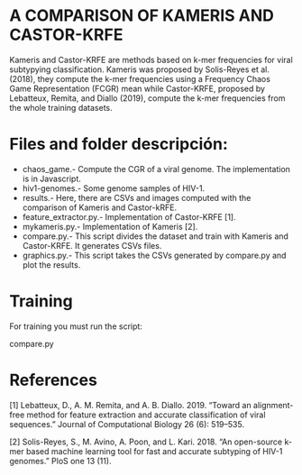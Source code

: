 # A COMPARISON OF KAMERIS AND CASTOR-KRFE

Kameris and Castor-KRFE are methods based on k-mer frequencies for viral subtypying classification. Kameris was proposed by Solis-Reyes et al. (2018), they compute the k-mer frequencies using a Frequency Chaos Game Representation (FCGR) mean while Castor-KRFE,
proposed by Lebatteux, Remita, and Diallo (2019), compute the k-mer frequencies from the whole training datasets.

# Files and folder descripción:
- chaos_game.- Compute the CGR of a viral genome. The implementation is in Javascript.
- hiv1-genomes.- Some genome samples of HIV-1.
- results.- Here, there are CSVs and images computed with the comparison of Kameris and Castor-kRFE.
- feature_extractor.py.- Implementation of Castor-KRFE [1].
- mykameris.py.- Implementation of Kameris [2].
- compare.py.- This script divides the dataset and train with Kameris and Castor-KRFE. It generates CSVs files.
- graphics.py.- This script takes the CSVs generated by compare.py and plot the results.

# Training
For training you must run the script: 

compare.py 

# References

[1] Lebatteux, D., A. M. Remita, and A. B. Diallo. 2019. “Toward an alignment-free method for feature extraction
and accurate classification of viral sequences.” Journal of Computational Biology 26 (6): 519–535.

[2] Solis-Reyes, S., M. Avino, A. Poon, and L. Kari. 2018. “An open-source k-mer based machine learning tool for
fast and accurate subtyping of HIV-1 genomes.” PloS one 13 (11).
